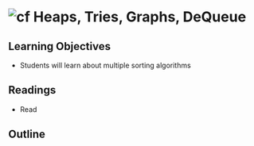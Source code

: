 ![cf](http://i.imgur.com/7v5ASc8.png) Heaps, Tries, Graphs, DeQueue
===

## Learning Objectives
* Students will learn about multiple sorting algorithms

## Readings
* Read 

## Outline
